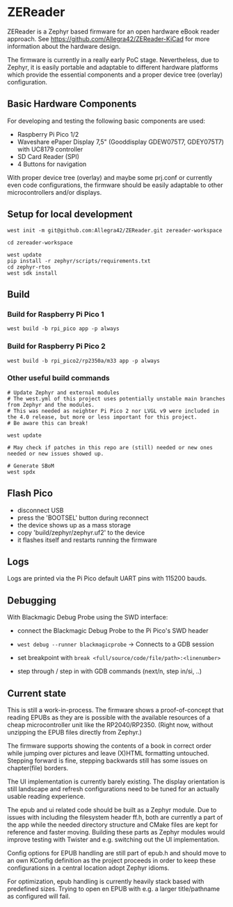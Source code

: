 <!--
SPDX-FileCopyrightText: 2025 Anna-Lena Marx <mail@marx.engineer>

SPDX-License-Identifier: MPL-2.0
-->

# ZEReader
ZEReader is a Zephyr based firmware for an open hardware eBook reader approach.
See https://github.com/Allegra42/ZEReader-KiCad for more information about the hardware design.

The firmware is currently in a really early PoC stage.
Nevertheless, due to Zephyr, it is easily portable and adaptable to different hardware platforms
which provide the essential components and a proper device tree (overlay) configuration.

## Basic Hardware Components
For developing and testing the following basic components are used:

- Raspberry Pi Pico 1/2
- Waveshare ePaper Display 7,5" (Gooddisplay GDEW075T7, GDEY075T7) with UC8179 controller
- SD Card Reader (SPI)
- 4 Buttons for navigation

With proper device tree (overlay) and maybe some prj.conf or currently even code configurations,
the firmware should be easily adaptable to other microcontrollers and/or displays.

## Setup for local development
```
west init -m git@github.com:Allegra42/ZEReader.git zereader-workspace

cd zereader-workspace

west update
pip install -r zephyr/scripts/requirements.txt
cd zephyr-rtos
west sdk install
```


## Build
### Build for Raspberry Pi Pico 1
```
west build -b rpi_pico app -p always
```

### Build for Raspberry Pi Pico 2
```
west build -b rpi_pico2/rp2350a/m33 app -p always
```

### Other useful build commands
```
# Update Zephyr and external modules
# The west.yml of this project uses potentially unstable main branches from Zephyr and the modules.
# This was needed as neighter Pi Pico 2 nor LVGL v9 were included in the 4.0 release, but more or less important for this project.
# Be aware this can break!

west update

# May check if patches in this repo are (still) needed or new ones needed or new issues showed up.

# Generate SBoM
west spdx
```

## Flash Pico
- disconnect USB
- press the 'BOOTSEL' button during reconnect
- the device shows up as a mass storage
- copy 'build/zephyr/zephyr.uf2' to the device
- it flashes itself and restarts running the firmware

## Logs
Logs are printed via the Pi Pico default UART pins with 115200 bauds.

## Debugging
With Blackmagic Debug Probe using the SWD interface:

- connect the Blackmagic Debug Probe to the Pi Pico's SWD header
- `west debug --runner blackmagicprobe`
-> Connects to a GDB session

- set breakpoint with
  `break <full/source/code/file/path>:<linenumber>`
- step through / step in with GDB commands (next/n, step in/si, ..)

## Current state
This is still a work-in-process.
The firmware shows a proof-of-concept that reading EPUBs as they are is possible with the available resources of a cheap microcontroller unit like the RP2040/RP2350.
(Right now, without unzipping the EPUB files directly from Zephyr.)

The firmware supports showing the contents of a book in correct order while jumping over pictures and leave (X)HTML formatting untouched.
Stepping forward is fine, stepping backwards still has some issues on chapter(file) borders.

The UI implementation is currently barely existing.
The display orientation is still landscape and refresh configurations need to be tuned for an actually usable reading experience.

The epub and ui related code should be built as a Zephyr module. Due to issues with including the filesystem header ff.h, both are currently a part of the app while the needed directory structure and CMake files are kept for reference and faster moving. Building these parts as Zephyr modules would improve testing with Twister and e.g. switching out the UI implementation.

Config options for EPUB handling are still part of epub.h and should move to an own KConfig definition as the project proceeds in order to keep these configurations in a central location adopt Zephyr idioms.

For optimization, epub handling is currently heavily stack based with predefined sizes.
Trying to open en EPUB with e.g. a larger title/pathname as configured will fail.